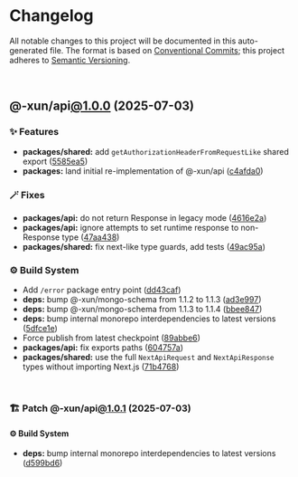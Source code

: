 # Changelog

All notable changes to this project will be documented in this auto-generated
file. The format is based on [Conventional Commits][1];
this project adheres to [Semantic Versioning][2].

<br />

## @-xun/api[@1.0.0][3] (2025-07-03)

### ✨ Features

- **packages/shared:** add `getAuthorizationHeaderFromRequestLike` shared export ([5585ea5][4])
- **packages:** land initial re-implementation of @-xun/api ([c4afda0][5])

### 🪄 Fixes

- **packages/api:** do not return Response in legacy mode ([4616e2a][6])
- **packages/api:** ignore attempts to set runtime response to non-Response type ([47aa438][7])
- **packages/shared:** fix next-like type guards, add tests ([49ac95a][8])

### ⚙️ Build System

- Add `/error` package entry point ([dd43caf][9])
- **deps:** bump @-xun/mongo-schema from 1.1.2 to 1.1.3 ([ad3e997][10])
- **deps:** bump @-xun/mongo-schema from 1.1.3 to 1.1.4 ([bbee847][11])
- **deps:** bump internal monorepo interdependencies to latest versions ([5dfce1e][12])
- Force publish from latest checkpoint ([89abbe6][13])
- **packages/api:** fix exports paths ([604757a][14])
- **packages/shared:** use the full `NextApiRequest` and `NextApiResponse` types without importing Next.js ([71b4768][15])

<br />

### 🏗️ Patch @-xun/api[@1.0.1][16] (2025-07-03)

#### ⚙️ Build System

- **deps:** bump internal monorepo interdependencies to latest versions ([d599bd6][17])

[1]: https://conventionalcommits.org
[2]: https://semver.org
[3]: https://github.com/Xunnamius/api-utils/compare/@-xun/api@0.0.0-init...@-xun/api@1.0.0
[4]: https://github.com/Xunnamius/api-utils/commit/5585ea57aa67c979523ec530243ab41d89ed5961
[5]: https://github.com/Xunnamius/api-utils/commit/c4afda0d61461e2b8dbcd661149b30468970d4eb
[6]: https://github.com/Xunnamius/api-utils/commit/4616e2ae80d6d3bce050b940e4676a500ab6af1b
[7]: https://github.com/Xunnamius/api-utils/commit/47aa438b6e2fa7eafca197bd09da4c9971b3c552
[8]: https://github.com/Xunnamius/api-utils/commit/49ac95a31e0bee5f9dee84ee70041edf855c2277
[9]: https://github.com/Xunnamius/api-utils/commit/dd43caf0e5d04049aa699f225be601c9952cb596
[10]: https://github.com/Xunnamius/api-utils/commit/ad3e99709163d81914d87de39a452ddad00e77b9
[11]: https://github.com/Xunnamius/api-utils/commit/bbee847846ea7aea6b822dc90669b88000adcba8
[12]: https://github.com/Xunnamius/api-utils/commit/5dfce1e73feac3dc40d1dbf743ce9af406dbb386
[13]: https://github.com/Xunnamius/api-utils/commit/89abbe6937ec39fc9d2eb19430d0e8d5b1321810
[14]: https://github.com/Xunnamius/api-utils/commit/604757a04c1246bf80c15a6caaa0e98300681eba
[15]: https://github.com/Xunnamius/api-utils/commit/71b4768957b597ca1b5c617189c9042977d621ab
[16]: https://github.com/Xunnamius/api-utils/compare/@-xun/api@1.0.0...@-xun/api@1.0.1
[17]: https://github.com/Xunnamius/api-utils/commit/d599bd64b164b6e85a698e3eb503c87928b45e16

